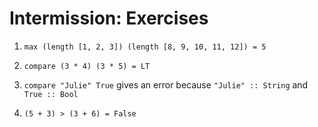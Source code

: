 # Intermission: Exercises

1. `max (length [1, 2, 3]) (length [8, 9, 10, 11, 12]) = 5`

2. `compare (3 * 4) (3 * 5) = LT`

3. `compare "Julie" True` gives an error because `"Julie" :: String` and `True :: Bool`

4. `(5 + 3) > (3 + 6) = False`
